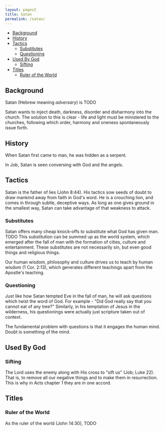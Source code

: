 ```yaml
---
layout: pagev2
title: Satan
permalink: /satan/
---
```

- [Background](#background)
- [History](#history)
- [Tactics](#tactics)
  - [Substitutes](#substitutes)
  - [Questioning](#questioning)
- [Used By God](#used-by-god)
  - [Sifting](#sifting)
- [Titles](#titles)
  - [Ruler of the World](#ruler-of-the-world)


## Background

Satan (Hebrew meaning *adversary*) is TODO

Satan wants to inject death, darkness, disorder and disharmony into the church. The solution to this is clear - life and light must be ministered to the churches, following which order, harmony and oneness spontaneously issue forth.

## History

When Satan first came to man, he was hidden as a serpent.

In Job, Satan is seen conversing with God and the angels.

## Tactics

Satan is the father of lies (John 8:44). His tactics sow seeds of doubt to draw mankind away from faith in God's word. He is a crouching lion, and comes in through subtle, deceptive ways. As long as one gives ground in the smallest way, Satan can take advantage of that weakness to attack.

### Substitutes

Satan offers many cheap knock-offs to substitute what God has given man. TODO This substitution can be summed up as the world system, which emerged after the fall of man with the formation of cities, culture and entertainment. These substitutes are not necessarily sin, but even good things and religious things. 

Our human wisdom, philosophy and culture drives us to teach by human wisdom (1 Cor. 2:13), which generates different teachings apart from the Apostle's teaching.

### Questioning

Just like how Satan tempted Eve in the fall of man, he will ask questions which twist the word of God. For example - "Did God really say that you cannot eat of any tree?" Similarly, in his temptation of Jesus in the wilderness, his questionings were actually just scripture taken out of context.

The fundamental problem with questions is that it engages the human mind. Doubt is something of the mind.

## Used By God

### Sifting

The Lord uses the enemy along with His cross to "sift us" (Job; Luke 22). That is, to remove all our negative things and to make them in resurrection. This is why in Acts chapter 1 they are in one accord.

## Titles

### Ruler of the World

As the ruler of the world (John 14:30), TODO